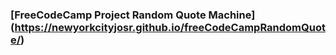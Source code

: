 ### [FreeCodeCamp Project Random Quote Machine] (https://newyorkcityjosr.github.io/freeCodeCampRandomQuote/)